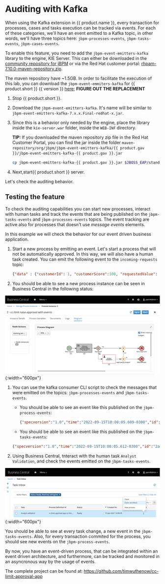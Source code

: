 # Auditing with Kafka

When using the Kafka extension in {{ product.name }}, every transaction for processes, cases and tasks execution can be tracked via events. For each of these categories, we'll have an event emitted to a Kafka topic, in other words, we'll have three topics here: `jbpm-processes-events`, `jbpm-tasks-events`, `jbpm-cases-events`.

To enable this feature, you need to add the `jbpm-event-emitters-kafka` library to the engine, KIE Server. This can either be downloaded in the [community repository for jBPM](https://search.maven.org/artifact/org.jbpm/jbpm-event-emitters-kafka/) or via the Red Hat customer portal: [rhpam-7.10.0-maven-repository.zip](https://access.redhat.com/jbossnetwork/restricted/listSoftware.html?downloadType=distributions&product=rhpam&version=7.10.0).

The maven repository have ~1.5GB. In order to facilitate the execution of this lab, you can download the `jbpm-event-emmiters-kafka` for {{ product.short }} {{ version }} [here](https://drive.google.com/file/d/1kKnhGMj1Z691vXGanQkgLfGkfGXXmKa7/view?usp=sharing); **FIGURE OUT THE REPLACEMENT**

1. Stop {{ product.short }}.

2. Download the `jbpm-event-emitters-kafka`. It's name will be similar to `jbpm-event-emitters-kafka-7.x.x.Final-redhat-x.jar`.

3. Since this is a behavior only needed by the engine, place the library inside the `kie-server.war` folder, inside the `WEB-INF` directory.

    **TIP:** If you downloaded the maven repository zip file in the Red Hat Customer Portal, you can find the jar inside the folder `maven-repository/org/jbpm/jbpm-event-emitters-kafka/{{ product.gav }}/jbpm-event-emitters-kafka-{{ product.gav }}.jar`

    ~~~bash
    cp jbpm-event-emitters-kafka-{{ product.gav }}.jar $JBOSS_EAP/standalone/deployments/kie-server.war/WEB-INF/lib/
    ~~~

4. Next,start{{ product.short }} server.

Let's check the auditing behavior.

## Testing the feature

To check the auditing capabilities you can start new processes, interact with human tasks and track the events that are being published on the `jbpm-tasks-events` and `jbpm-processes-events` topics. The event tracking are active also for processes that doesn't use _message events_ elements.

In this example we will check the behavior for our event driven business application.

1. Start a new process by emitting an event. Let's start a process that will not be automatically approved. In this way, we will also have a human task created. You can emit the following event to the `incoming-requests` topic:

    ~~~json
    {"data" : {"customerId": 1, "customerScore":100, "requestedValue": 1200}}
    ~~~

1. You should be able to see a new process instance can be seen in Business Central in the following status:

 ![Active Human Task in Process](../99_images/business_automation/bam_kafka/active-human-task-process.png){:width="600px"}

1. You can use the kafka consumer CLI script to check the messages that were emitted on the topics: `jbpm-processes-events` and `jbpm-tasks-events`.

   * You should be able to see an event like this published on the `jbpm-process-events`:

     ~~~json
     {"specversion":"1.0","time":"2022-09-15T10:00:05.609-0300","id":"28e13bc0-1c92-42fd-8909-b48a206325d3","type":"process","source":"/process/cc-limit-approval-app.cc-limit-raise-approval-with-end-events/2","data":{"compositeId":"default-kieserver_2","id":2,"processId":"cc-limit-approval-app.cc-limit-raise-approval-with-end-events","processName":"cc-limit-raise-approval-with-events","processVersion":"1.0","state":1,"containerId":"cc-limit-approval-app_1.0.0-SNAPSHOT","initiator":"unknown","date":"2021-04-15T10:00:05.608-0300","processInstanceDescription":"cc-limit-raise-approval-with-events","correlationKey":"2","parentId":-1,"variables":{"request":{"customerId":1,"requestedValue":1200,"customerScore":100,"denyReason":null},"approval":false,"initiator":"unknown"}}}
     ~~~

   * You should be able to see an event like this published on the `jbpm-tasks-events`:

    ~~~json
    {"specversion":"1.0","time":"2022-09-15T10:00:05.612-0300","id":"2ac83d91-40d7-49f3-a114-2b72816a20a4","type":"task","source":"/process/cc-limit-approval-app.cc-limit-raise-approval-with-end-events/2","data":{"compositeId":"default-kieserver_2","id":2,"priority":0,"name":"Analyst validation","subject":"","description":"","taskType":null,"formName":"Task","status":"Ready","actualOwner":null,"createdBy":null,"createdOn":"2021-04-15T10:00:05.590-0300","activationTime":"2021-04-15T10:00:05.590-0300","expirationDate":null,"skipable":false,"workItemId":2,"processInstanceId":2,"parentId":-1,"processId":"cc-limit-approval-app.cc-limit-raise-approval-with-end-events","containerId":"cc-limit-approval-app_1.0.0-SNAPSHOT","potentialOwners":["kie-server"],"excludedOwners":[],"businessAdmins":["Administrator","Administrators"],"inputData":{"Skippable":"false","request":{"customerId":1,"requestedValue":1200,"customerScore":100,"denyReason":null},"TaskName":"Task","NodeName":"Analyst validation","GroupId":"kie-server"},"outputData":null}}
    ~~~

2. Using Business Central, tnteract with the human task `Analyst Validation`, and check the events emitted on the `jbpm-tasks-events`.

 ![Task Inbox](../99_images/business_automation/bam_kafka/bc-task-inbox.png){:width="600px"}

You should be able to see at every task change, a new event in the `jbpm-tasks-events`. Also, for every transaction commited for the process, you should see new events on the `jbpm-process-events`.

By now, you have an event-driven process, that can be integrated within an event driven architecture, and furthermore, can be tracked and monitored in an asyncronous way by the usage of events.

The complete project can be found at: <https://github.com/timwuthenow/cc-limit-approval-app>
